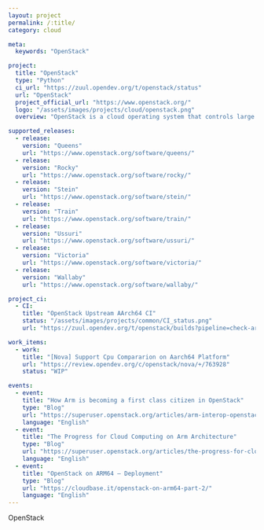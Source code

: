 ```yaml
---
layout: project
permalink: /:title/
category: cloud

meta:
  keywords: "OpenStack"

project:
  title: "OpenStack"
  type: "Python"
  ci_url: "https://zuul.opendev.org/t/openstack/status"
  url: "OpenStack"
  project_official_url: "https://www.openstack.org/"
  logo: "/assets/images/projects/cloud/openstack.png"
  overview: "OpenStack is a cloud operating system that controls large pools of compute, storage, and networking resources throughout a datacenter, all managed and provisioned through APIs with common authentication mechanisms. Beyond standard infrastructure-as-a-service functionality, additional components provide orchestration, fault management and service management amongst other services to ensure high availability of user applications."

supported_releases:
  - release:
    version: "Queens"
    url: "https://www.openstack.org/software/queens/"
  - release:
    version: "Rocky"
    url: "https://www.openstack.org/software/rocky/"
  - release:
    version: "Stein"
    url: "https://www.openstack.org/software/stein/"
  - release:
    version: "Train"
    url: "https://www.openstack.org/software/train/"
  - release:
    version: "Ussuri"
    url: "https://www.openstack.org/software/ussuri/"
  - release:
    version: "Victoria"
    url: "https://www.openstack.org/software/victoria/"
  - release:
    version: "Wallaby"
    url: "https://www.openstack.org/software/wallaby/"

project_ci:
  - CI:
    title: "OpenStack Upstream AArch64 CI"
    status: "/assets/images/projects/common/CI_status.png"
    url: "https://zuul.opendev.org/t/openstack/builds?pipeline=check-arm64"

work_items:
  - work:
    title: "[Nova] Support Cpu Compararion on Aarch64 Platform"
    url: "https://review.opendev.org/c/openstack/nova/+/763928"
    status: "WIP"

events:
  - event:
    title: "How Arm is becoming a first class citizen in OpenStack"
    type: "Blog"
    url: "https://superuser.openstack.org/articles/arm-interop-openstack/"
    language: "English"
  - event:
    title: "The Progress for Cloud Computing on Arm Architecture"
    type: "Blog"
    url: "https://superuser.openstack.org/articles/the-progress-for-cloud-computing-on-arm-architecture/"
    language: "English"
  - event:
    title: "OpenStack on ARM64 – Deployment"
    type: "Blog"
    url: "https://cloudbase.it/openstack-on-arm64-part-2/"
    language: "English"
---
```


<p>OpenStack</p>
